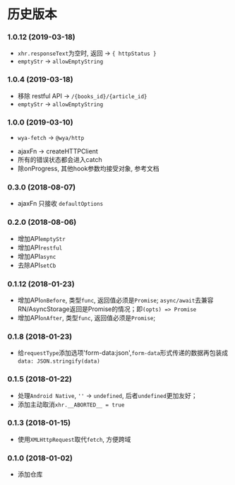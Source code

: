 # 历史版本

### 1.0.12 (2019-03-18)
* `xhr.responseText`为空时, 返回 -> `{ httpStatus }` 
* `emptyStr` -> `allowEmptyString`

### 1.0.4 (2019-03-18)
* 移除 restful API -> `/{books_id}/{article_id}` 
* `emptyStr` -> `allowEmptyString`

### 1.0.0 (2019-03-10)
* `wya-fetch` -> `@wya/http`

- ajaxFn -> createHTTPClient
- 所有的错误状态都会进入catch
- 除onProgress, 其他hook参数均接受对象, 参考文档

### 0.3.0 (2018-08-07)

* ajaxFn 只接收 `defaultOptions`

### 0.2.0 (2018-08-06)

* 增加API`emptyStr`
* 增加API`restful`
* 增加API`async`
* 去除API`setCb`

### 0.1.12 (2018-01-23)

* 增加API`onBefore`, 类型`func`, 返回值必须是`Promise`; `async/await`去兼容RN/AsyncStorage返回是Promise的情况；即`(opts) => Promise`
* 增加API`onAfter`, 类型`func`, 返回值必须是`Promise`;

### 0.1.8 (2018-01-23)

* 给`requestType`添加选项'form-data:json',`form-data`形式传递的数据再包装成 `data: JSON.stringify(data)`

### 0.1.5 (2018-01-22)

* 处理`Android Native`, `''` -> `undefined`, 后者`undefined`更加友好；
* 添加主动取消`xhr.__ABORTED__ = true`

### 0.1.3 (2018-01-15)

* 使用`XMLHttpRequest`取代`fetch`, 方便跨域

### 0.1.0 (2018-01-02)

* 添加仓库
